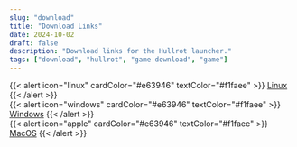 ```yaml
---
slug: "download"
title: "Download Links"
date: 2024-10-02
draft: false
description: "Download links for the Hullrot launcher."
tags: ["download", "hullrot", "game download", "game"]
---
```


{{< alert icon="linux" cardColor="#e63946" textColor="#f1faee" >}}
[Linux](https://github.com/HullrottersGuild/hullrot/releases/download/v0.29.0-Hullrot/SS14.Launcher_Linux.zip)
{{< /alert >}}
<br>
{{< alert icon="windows" cardColor="#e63946" textColor="#f1faee" >}}
[Windows](https://github.com/HullrottersGuild/hullrot/releases/download/v0.29.0-Hullrot/SS14.Launcher_Windows.zip)
{{< /alert >}}
<br>
{{< alert icon="apple" cardColor="#e63946" textColor="#f1faee" >}}
[MacOS](https://github.com/HullrottersGuild/hullrot/releases/download/v0.29.0-Hullrot/SS14.Launcher_macOS.zip)
{{< /alert >}}